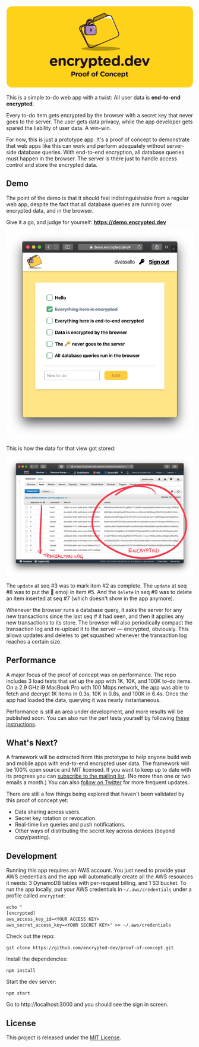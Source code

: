 [![A proof of concept for an end-to-end encrypted web developmenet framework](docs/proof_of_concept.png)](https://encrypted.dev)

This is a simple to-do web app with a twist: All user data is **end-to-end encrypted**.

Every to-do item gets encrypted by the browser with a secret key that never goes to the server. The user gets data privacy, while the app developer gets spared the liability of user data. A win-win.

For now, this is just a prototype app. It's a proof of concept to demonstrate that web apps like this can work and perform adequately without server-side database queries. With end-to-end encryption, all database queries must happen in the browser. The server is there just to handle access control and store the encrypted data.

## Demo

The point of the demo is that it should feel indistinguishable from a regular web app, despite the fact that all database queries are running over encrypted data, and in the browser.

Give it a go, and judge for yourself: **https://demo.encrypted.dev**


<p align="center">
  <a href="https://demo.encrypted.dev"><img width="649" alt="Proof of concept demo" src="docs/demo.png"></a>
</p>

This is how the data for that view got stored:

<p align="center">
  <img width="1078" alt="Proof of concept demo" src="docs/database.jpg">
</p>

The `update` at seq #3 was to mark item #2 as complete. The `update` at seq #8 was to put the 🔑 emoji in item #5. And the `delete` in seq #9 was to delete an item inserted at seq #7 (which doesn't show in the app anymore).

Whenever the browser runs a database query, it asks the server for any new transactions since the last seq # it had seen, and then it applies any new transactions to its store. The browser will also periodically compact the transaction log and re-upload it to the server — encrypted, obviously. This allows updates and deletes to get squashed whenever the transaction log reaches a certain size.

## Performance

A major focus of the proof of concept was on performance. The repo includes 3 load tests that set up the app with 1K, 10K, and 100K to-do items. On a 2.9 GHz i9 MacBook Pro with 100 Mbps network, the app was able to fetch and decrypt 1K items in 0.3s, 10K in 0.8s, and 100K in 6.4s. Once the app had loaded the data, querying it was nearly instantaneous.

Performance is still an area under development, and more results will be published soon. You can also run the perf tests yourself by following [these instructions](docs/perftest.md).

## What's Next?

A framework will be extracted from this prototype to help anyone build web and mobile apps with end-to-end encrypted user data. The framework will be 100% open source and MIT licensed. If you want to keep up to date with its progress you can [subscribe to the mailing list](https://updates.encrypted.dev/subscribe). (No more than one or two emails a month.) You can also [follow on Twitter](https://twitter.com/dvassallo) for more frequent updates.

There are still a few things being explored that haven't been validated by this proof of concept yet:

- Data sharing across users.
- Secret key rotation or revocation.
- Real-time live queries and push notifications.
- Other ways of distributing the secret key across devices (beyond copy/pasting).

## Development

Running this app requires an AWS account. You just need to provide your AWS credentials and the app will automatically create all the AWS resources it needs: 3 DynamoDB tables with per-request billing, and 1 S3 bucket. To run the app locally, put your AWS credentials in `~/.aws/credentials` under a profile called `encrypted`:

```
echo "
[encrypted]
aws_access_key_id=<YOUR ACCESS KEY>
aws_secret_access_key=<YOUR SECRET KEY>" >> ~/.aws/credentials
```

Check out the repo:

```
git clone https://github.com/encrypted-dev/proof-of-concept.git
```

Install the dependencies:

```
npm install
```

Start the dev server:

```
npm start
```

Go to http://localhost:3000 and you should see the sign in screen.

## License

This project is released under the [MIT License](LICENSE).
